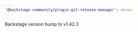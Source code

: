 ```yaml
---
'@backstage-community/plugin-git-release-manager': minor
---
```


Backstage version bump to v1.42.3
